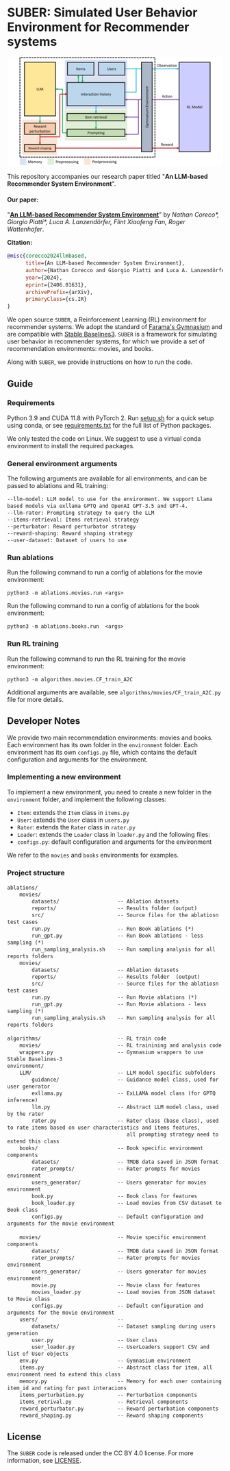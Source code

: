 # SUBER: Simulated User Behavior Environment for Recommender systems

![SUBER framework](framework.png)

<p align="left"> 

</p>

This repository accompanies our research paper titled "**An LLM-based Recommender System Environment**".

#### Our paper:

"**[An LLM-based Recommender System Environment](http://arxiv.org/abs/2406.01631)**" by *Nathan Coreco\*, Giorgio Piatti\*, Luca A. Lanzendörfer, Flint Xiaofeng Fan, Roger Wattenhofer*.

**Citation:**

```bibTeX
@misc{corecco2024llmbased,
      title={An LLM-based Recommender System Environment}, 
      author={Nathan Corecco and Giorgio Piatti and Luca A. Lanzendörfer and Flint Xiaofeng Fan and Roger Wattenhofer},
      year={2024},
      eprint={2406.01631},
      archivePrefix={arXiv},
      primaryClass={cs.IR}
}
```

We open source `SUBER`, a Reinforcement Learning (RL) environment for recommender systems.
We adopt the standard of [Farama's Gymnasium](https://gymnasium.farama.org/) and are compatible with  [Stable Baselines3](https://stable-baselines3.readthedocs.io/en/master/). `SUBER` is a framework for simulating user behavior in recommender systems, for which we provide a set of recommendation environments: movies, and books.

Along with `SUBER`, we provide instructions on how to run the code.

## Guide

### Requirements

Python 3.9 and CUDA 11.8 with PyTorch 2. Run [setup.sh](setup.sh) for a quick setup using conda, or see [requirements.txt](requirements.txt) for the full list of Python packages.

We only tested the code on Linux. We suggest to use a virtual conda environment to install the required packages.




### General environment arguments
The following arguments are available for all environments, and can be passed to ablations and RL training:

```
--llm-model: LLM model to use for the environment. We support Llama based models via exllama GPTQ and OpenAI GPT-3.5 and GPT-4.
--llm-rater: Prompting strategy to query the LLM
--items-retrieval: Items retrieval strategy
--perturbator: Reward perturbator strategy 
--reward-shaping: Reward shaping strategy
--user-dataset: Dataset of users to use
```


### Run ablations
Run the following command to run a config of ablations for the movie environment:
``` 
python3 -m ablations.movies.run <args>
```

Run the following command to run a config of ablations for the book environment:
```
python3 -m ablations.books.run  <args>
```

### Run RL training
Run the following command to run the RL training for the movie environment:
```
python3 -m algorithms.movies.CF_train_A2C
```
Additional arguments are available, see `algorithms/movies/CF_train_A2C.py` file for more details.


## Developer Notes
We provide two main recommendation environments: movies and books. Each environment has its own folder in the `environment` folder.
Each environment has its own `configs.py` file, which contains the default configuration and arguments for the environment. 

### Implementing a new environment
To implement a new environment, you need to create a new folder in the `environment` folder, and implement the following classes:
- `Item`: extends the `Item` class in `items.py`
- `User`: extends the `User` class in `users.py`
- `Rater`: extends the `Rater` class in `rater.py`
- `Loader`: extends the `Loader` class in `loader.py`
and the following files:
- `configs.py`: default configuration and arguments for the environment

We refer to the `movies` and `books` environments for examples.

### Project structure

```
ablations/
    movies/
        datasets/                   -- Ablation datasets
        reports/                    -- Results folder (output)
        src/                        -- Source files for the ablatiosn test cases
        run.py                      -- Run Book ablations (*)
        run_gpt.py                  -- Run Book ablations - less sampling (*)
        run_sampling_analysis.sh    -- Run sampling analysis for all reports folders
    movies/
        datasets/                   -- Ablation datasets
        reports/                    -- Results folder  (output)
        src/                        -- Source files for the ablatiosn test cases
        run.py                      -- Run Movie ablations (*)
        run_gpt.py                  -- Run Movie ablations - less sampling (*)
        run_sampling_analysis.sh    -- Run sampling analysis for all reports folders

algorithms/                         -- RL train code
    movies/                         -- RL trainining and analysis code
    wrappers.py                     -- Gymnasium wrappers to use Stable Baselines-3
environment/
    LLM/                            -- LLM model specific subfolders
        guidance/                   -- Guidance model class, used for user generator
        exllama.py                  -- ExLLAMA model class (for GPTQ inference)
        llm.py                      -- Abstract LLM model class, used by the rater
        rater.py                    -- Rater class (base class), used to rate items based on user characteristics and items features, 
                                       all prompting strategy need to extend this class
    books/                          -- Book specific environment components
        datasets/                   -- TMDB data saved in JSON format
        rater_prompts/              -- Rater prompts for movies environment
        users_generator/            -- Users generator for movies environment
        book.py                     -- Book class for features
        book_loader.py              -- Load movies from CSV dataset to Book class
        configs.py                  -- Default configuration and arguments for the movie environment
    
    movies/                         -- Movie specific environment components
        datasets/                   -- TMDB data saved in JSON format
        rater_prompts/              -- Rater prompts for movies environment
        users_generator/            -- Users generator for movies environment
        movie.py                    -- Movie class for features
        movies_loader.py            -- Load movies from JSON dataset to Movie class
        configs.py                  -- Default configuration and arguments for the movie environment
    users/                          -- 
        datasets/                   -- Dataset sampling during users generation
        user.py                     -- User class
        user_loader.py              -- UserLoaders support CSV and list of User objects
    env.py                          -- Gymnasium environment
    items.py                        -- Abstract class for item, all environment need to extend this class
    memory.py                       -- Memory for each user containing item_id and rating for past interacions
    items_perturbation.py           -- Perturbation components
    items_retrival.py               -- Retrieval components
    reward_perturbator.py           -- Reward perturbation components
    reward_shaping.py               -- Reward shaping components   
```

## License

The `SUBER` code is released under the CC BY 4.0 license. For more information, see [LICENSE](LICENSE).
